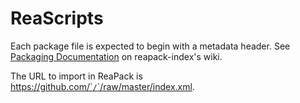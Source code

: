 # ReaScripts

Each package file is expected to begin with a metadata header.
See [Packaging Documentation](https://github.com/cfillion/reapack-index/wiki/Packaging-Documentation) on reapack-index's wiki.

The URL to import in ReaPack is [https://github.com/`<your username>`/`<repository name>`/raw/master/index.xml](https://github.com/cfillion/reapack-repository-template/raw/master/index.xml).
